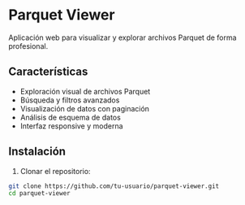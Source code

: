 # Parquet Viewer

Aplicación web para visualizar y explorar archivos Parquet de forma profesional.

## Características

- Exploración visual de archivos Parquet
- Búsqueda y filtros avanzados
- Visualización de datos con paginación
- Análisis de esquema de datos
- Interfaz responsive y moderna

## Instalación

1. Clonar el repositorio:
```bash
git clone https://github.com/tu-usuario/parquet-viewer.git
cd parquet-viewer

